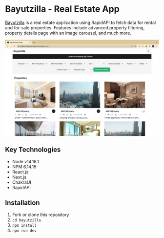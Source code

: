 # Bayutzilla - Real Estate App

[Bayutzilla](https://project-realestate-app.vercel.app/) is a real estate application using RapidAPI to fetch data for rental and for-sale properties. Features include advanced property filtering, property details page with an image carousel, and much more.

![screenshot](./screenshot.png "screenshot")

## Key Technologies

- Node v14.18.1
- NPM 6.14.15
- React.js
- Next.js
- ChakraUI
- RapidAPI

## Installation

1. Fork or clone this repository
2. `cd bayutzilla`
3. `npm install`
4. `npm run dev`
